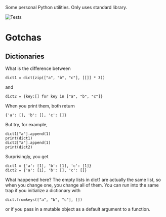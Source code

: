 Some personal Python utilities. Only uses standard library.

![Tests](https://github.com/CangyuanLi/cutils/actions/workflows/tests.yml/badge.svg)

# Gotchas

## Dictionaries

What is the difference between

```{python}
dict1 = dict(zip(["a", "b", "c"], [[]] * 3))
```
and 

```{python}
dict2 = {key:[] for key in ["a", "b", "c"]}
```
When you print them, both return

```{python}
{'a': [], 'b': [], 'c': []}
```
But try, for example, 

```{python}
dict1["a"].append(1)
print(dict1)
dict2["a"].append(1)
print(dict2)
```

Surprisingly, you get

```{python}
dict1 = {'a': [1], 'b': [1], 'c': [1]}
dict2 = {'a': [1], 'b': [], 'c': []}
```
What happened here? The empty lists in dict1 are actually the same list, so when you change one, you change all of them. You can run into the same trap if you initialize a dictionary with

```{python}
dict.fromkeys(["a", "b", "c"], [])
```

or if you pass in a mutable object as a default argument to a function.
